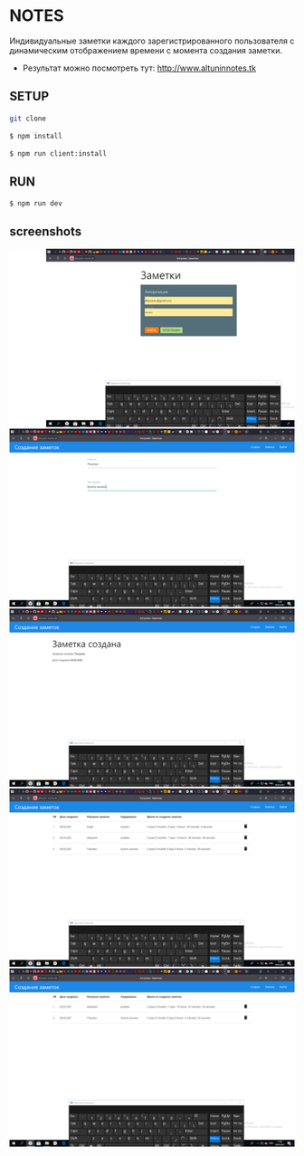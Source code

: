 # NOTES
Индивидуальные заметки каждого зарегистрированного пользователя с динамическим отображением времени с момента создания заметки. 

* Pезультат можно посмотреть тут: http://www.altuninnotes.tk


## SETUP
```sh
git clone
```
```sh
$ npm install
```
```sh
$ npm run client:install
```
## RUN

```sh
$ npm run dev
```

## screenshots
![alt text](screenshots/n-auth.png "Вход")
![alt text](screenshots/n-add.png "Создание")
![alt text](screenshots/n-create.png "Добавление")
![alt text](screenshots/notes.png "Заметки")
![alt text](screenshots/delete.png "Удаление")